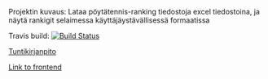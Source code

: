 Projektin kuvaus: Lataa pöytätennis-ranking tiedostoja excel tiedostoina, ja näytä rankigit selaimessa käyttäjäystävällisessä formaatissa

Travis build: [![Build Status](https://travis-ci.org/FummiTaksi/ranking-app-backend.svg?branch=master)](https://travis-ci.org/FummiTaksi/ranking-app-backend)

[Tuntikirjanpito](https://docs.google.com/spreadsheets/d/1V7HlcqmnLazPMtnx6VOmoptp2m-XOXWnCsU-GU69V9w/edit?usp=sharing)

[Link to frontend](https://github.com/FummiTaksi/ranking-app-frontend)